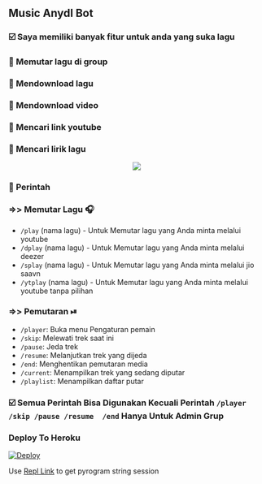 <h2 align="centre">Music Anydl Bot</h2>

### ☑️ Saya memiliki banyak fitur untuk anda yang suka lagu
### 🔘 Memutar lagu di group 
### 🔘 Mendownload lagu
### 🔘 Mendownload video
### 🔘 Mencari link youtube
### 🔘 Mencari lirik lagu

<p align="center">
  <img src="https://telegra.ph/file/6821d304091f7a2c8032d.jpg">
</p>

### 🔰 Perintah

### =>> Memutar Lagu 🎧

- `/play` (nama lagu) - Untuk Memutar lagu yang Anda minta melalui youtube
- `/dplay` (nama lagu) - Untuk Memutar lagu yang Anda minta melalui deezer
- `/splay` (nama lagu) - Untuk Memutar lagu yang Anda minta melalui jio saavn
- `/ytplay` (nama lagu) - Untuk Memutar lagu yang Anda minta melalui youtube tanpa pilihan

### =>> Pemutaran ⏯

- `/player`: Buka menu Pengaturan pemain
- `/skip`: Melewati trek saat ini
- `/pause`: Jeda trek
- `/resume`: Melanjutkan trek yang dijeda
- `/end`: ​​Menghentikan pemutaran media
- `/current`: Menampilkan trek yang sedang diputar
- `/playlist`: Menampilkan daftar putar

### ☑️ Semua Perintah Bisa Digunakan Kecuali Perintah `/player /skip /pause /resume  /end` Hanya Untuk Admin Grup

### Deploy To Heroku</h4>

[![Deploy](https://www.herokucdn.com/deploy/button.svg)](https://heroku.com/deploy?template=https://github.com/t03b10t99/MusikPlayerBot)

Use [Repl Link](https://replit.com/@SpEcHiDe/GenerateStringSession) to get pyrogram string session
